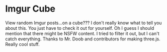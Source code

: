 # Imgur Cube
View random Imgur posts...on a cube??? I don't really know what to tell you about this. You just have to check it out for yourself. Oh I guess I should mention that there might be NSFW content. I tried to filter it out, but I can't catch everything. Thanks to Mr. Doob and contributors for making three.js. Really cool stuff.
